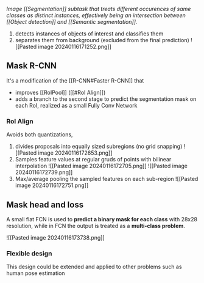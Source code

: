 _Image [[Segmentation]] subtask that treats different occurences of same classes as distinct instances, effectively being an intersection between [[Object detection]] and [[Semantic segmentation]]._
1) detects instances of objects of interest and classifies them
2) separates them from background (excluded from the final prediction)
![[Pasted image 20240116171252.png]]
## Mask R-CNN
It's a modification of the [[R-CNN#Faster R-CNN]] that
- improves [[RoIPool]] ([[#RoI Align]])
- adds a branch to the second stage to predict the segmentation mask on each RoI, realized as a small Fully Conv Network

### RoI Align
Avoids both quantizations, 
1) divides proposals into equally sized subregions (no grid snapping)
![[Pasted image 20240116172653.png]]
1) Samples feature values at regular gruds of points with bilinear interpolation
![[Pasted image 20240116172705.png]]
![[Pasted image 20240116172739.png]]
1) Max/average pooling the sampled features on each sub-region
![[Pasted image 20240116172751.png]]

## Mask head and loss
A small flat FCN is used to **predict a binary mask for each class** with 28x28 resolution, while in FCN the output is treated as a **multi-class problem**.

![[Pasted image 20240116173738.png]]

### Flexible design
This design could be extended and applied to other problems such as human pose estimation 